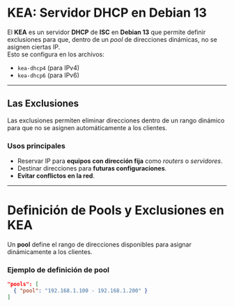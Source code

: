 # KEA: Servidor DHCP en Debian 13

El **KEA** es un servidor **DHCP** de **ISC** en **Debian 13** que permite definir exclusiones para que, dentro de un *pool* de direcciones dinámicas, no se asignen ciertas IP.  
Esto se configura en los archivos:

- `kea-dhcp4` (para IPv4)  
- `kea-dhcp6` (para IPv6)  

---

## Las Exclusiones

Las exclusiones permiten eliminar direcciones dentro de un rango dinámico para que no se asignen automáticamente a los clientes.

### Usos principales
- Reservar IP para **equipos con dirección fija** como *routers* o *servidores*.  
- Destinar direcciones para **futuras configuraciones**.  
- **Evitar conflictos en la red**.  

---

# Definición de Pools y Exclusiones en KEA

Un **pool** define el rango de direcciones disponibles para asignar dinámicamente a los clientes.  

### Ejemplo de definición de pool
```json
"pools": [
  { "pool": "192.168.1.100 - 192.168.1.200" }
]
